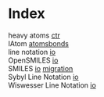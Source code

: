 # Index


heavy atoms [ctr](ctr.md#tp1)<br />
IAtom [atomsbonds](atomsbonds.md#tp1)<br />
line notation [io](io.md#tp1)<br />
OpenSMILES [io](io.md#tp5)<br />
SMILES [io](io.md#tp4) [migration](migration.md#tp1)<br />
Sybyl Line Notation [io](io.md#tp3)<br />
Wiswesser Line Notation [io](io.md#tp2)